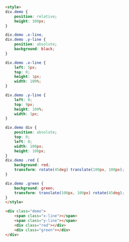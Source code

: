 
<style>
.markdown-section iframe[data-id="0"],
.markdown-section iframe[data-id="1"],
.markdown-section iframe[data-id="2"] {
    height: 400px;
}
</style>

[](../../_iframe/labs/transform-多值-0.html ':include data-id=0')

<!-- run -->
```html

<style>
div.demo {
	position: relative;
	height: 300px;
}

div.demo .x-line,
div.demo .y-line {
	position: absolute;
	background: black;
}

div.demo .x-line {
	left: 5px;
	top: 0;
	height: 1px;
	width: 100%;
}

div.demo .y-line {
	left: 0;
	top: 9px;
	height: 100%;
	width: 1px;
}

div.demo div {
	position: absolute;
	top: 0;
	left: 0;
	width: 100px;
	height: 100px;
}
div.demo .red {
	background: red;
	transform: rotate(45deg) translate(100px, 100px);
}

div.demo .green {
	background: green;
	transform: translate(100px, 100px) rotate(45deg);
}
</style>

<div class="demo">
	<span class="x-line"></span>
	<span class="y-line"></span>
	<div class="red"></div>
	<div class="green"></div>
</div>
```
